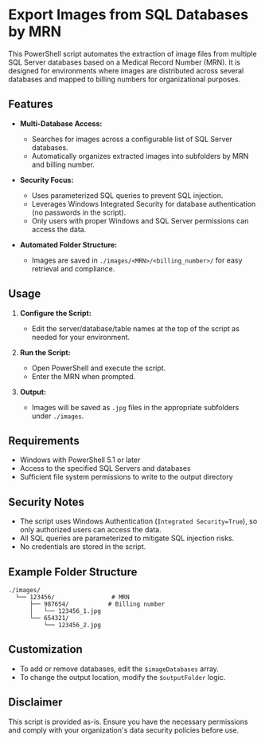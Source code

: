 # Export Images from SQL Databases by MRN

This PowerShell script automates the extraction of image files from multiple SQL Server databases based on a Medical Record Number (MRN). It is designed for environments where images are distributed across several databases and mapped to billing numbers for organizational purposes.

## Features

- **Multi-Database Access:**
  - Searches for images across a configurable list of SQL Server databases.
  - Automatically organizes extracted images into subfolders by MRN and billing number.

- **Security Focus:**
  - Uses parameterized SQL queries to prevent SQL injection.
  - Leverages Windows Integrated Security for database authentication (no passwords in the script).
  - Only users with proper Windows and SQL Server permissions can access the data.

- **Automated Folder Structure:**
  - Images are saved in `./images/<MRN>/<billing_number>/` for easy retrieval and compliance.

## Usage

1. **Configure the Script:**
   - Edit the server/database/table names at the top of the script as needed for your environment.

2. **Run the Script:**
   - Open PowerShell and execute the script.
   - Enter the MRN when prompted.

3. **Output:**
   - Images will be saved as `.jpg` files in the appropriate subfolders under `./images`.

## Requirements

- Windows with PowerShell 5.1 or later
- Access to the specified SQL Servers and databases
- Sufficient file system permissions to write to the output directory

## Security Notes

- The script uses Windows Authentication (`Integrated Security=True`), so only authorized users can access the data.
- All SQL queries are parameterized to mitigate SQL injection risks.
- No credentials are stored in the script.

## Example Folder Structure

```
./images/
  └── 123456/                # MRN
      ├── 987654/           # Billing number
      │   └── 123456_1.jpg
      └── 654321/
          └── 123456_2.jpg
```

## Customization

- To add or remove databases, edit the `$imageDatabases` array.
- To change the output location, modify the `$outputFolder` logic.

## Disclaimer

This script is provided as-is. Ensure you have the necessary permissions and comply with your organization's data security policies before use.
